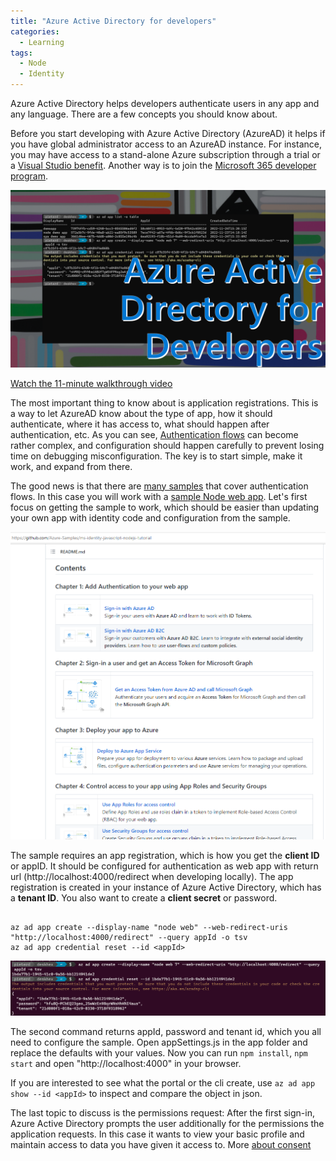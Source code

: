 ```yaml
---
title: "Azure Active Directory for developers"
categories:
  - Learning
tags:
  - Node
  - Identity
---
```


Azure Active Directory helps developers authenticate users in any app and any language. There are a few concepts you should know about.

Before you start developing with Azure Active Directory (AzureAD) it helps if you have global administrator access to an AzureAD instance. For instance, you may have access to a stand-alone Azure subscription through a trial or a [Visual Studio benefit](https://my.visualstudio.com/?wt.mc_id=pdebruin_content_blog_cnl_csasci). Another way is to join the [Microsoft 365 developer program](https://developer.microsoft.com/microsoft-365/dev-program?wt.mc_id=pdebruin_content_blog_cnl_csasci).

![img](../assets/images/2022-11-18-azure-active-directory-for-developers.png)

[Watch the 11-minute walkthrough video](https://youtu.be/9rdHB-ewqLE)

The most important thing to know about is application registrations. This is a way to let AzureAD know about the type of app, how it should authenticate, where it has access to, what should happen after authentication, etc. As you can see, [Authentication flows](https://learn.microsoft.com/azure/active-directory/develop/authentication-flows-app-scenarios?wt.mc_id=pdebruin_content_blog_cnl_csasci) can become rather complex, and configuration should happen carefully to prevent losing time on debugging misconfiguration. The key is to start simple, make it work, and expand from there.

The good news is that there are [many samples](https://learn.microsoft.com/azure/active-directory/develop/sample-v2-code?wt.mc_id=pdebruin_content_blog_cnl_csasci) that cover authentication flows. In this case you will work with a [sample Node web app](https://github.com/Azure-Samples/ms-identity-javascript-nodejs-tutorial/blob/main/1-Authentication/1-sign-in/README.md?wt.mc_id=pdebruin_content_blog_cnl_csasci). Let's first focus on getting the sample to work, which should be easier than updating your own app with identity code and configuration from the sample.

![img](../assets/images/2022-11-18-azure-active-directory-for-developers1.png)

The sample requires an app registration, which is how you get the **client ID** or appID. It should be configured for authentication as web app with return url (http://localhost:4000/redirect when developing locally). The app registration is created in your instance of Azure Active Directory, which has a **tenant ID**. You also want to create a **client secret** or password.

```azurecli

az ad app create --display-name "node web" --web-redirect-uris "http://localhost:4000/redirect" --query appId -o tsv
az ad app credential reset --id <appId>

```

![img](../assets/images/2022-11-18-azure-active-directory-for-developers2.png)

The second command returns appId, password and tenant id, which you all need to configure the sample. Open appSettings.js in the app folder and replace the defaults with your values. Now you can run ```npm install```, ```npm start``` and open "http://localhost:4000" in your browser.

If you are interested to see what the portal or the cli create, use ``` az ad app show --id <appId> ``` to inspect and compare the object in json. 

The last topic to discuss is the permissions request: After the first sign-in, Azure Active Directory prompts the user additionally for the permissions the application requests. In this case it wants to view your basic profile and maintain access to data you have given it access to. More [about consent](https://learn.microsoft.com/azure/active-directory/develop/application-consent-experience?wt.mc_id=pdebruin_content_blog_cnl_csasci)
